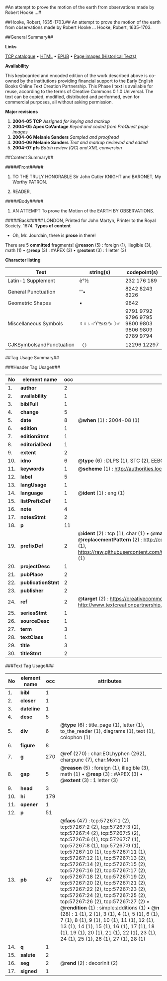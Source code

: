 #An attempt to prove the motion of the earth from observations made by Robert Hooke ...#

##Hooke, Robert, 1635-1703.##
An attempt to prove the motion of the earth from observations made by Robert Hooke ...
Hooke, Robert, 1635-1703.

##General Summary##

**Links**

[TCP catalogue](http://www.ota.ox.ac.uk/tcp/)  • 
[HTML](http://tei.it.ox.ac.uk/tcp/Texts-HTML/free/A44/A44315.html)  • 
[EPUB](http://tei.it.ox.ac.uk/tcp/Texts-EPUB/free/A44/A44315.epub) • 
[Page images (Historical Texts)](https://data.historicaltexts.jisc.ac.uk/view?pubId=eebo-12254077e&pageId=eebo-12254077e-57267-1)

**Availability**

This keyboarded and encoded edition of the
	       work described above is co-owned by the institutions
	       providing financial support to the Early English Books
	       Online Text Creation Partnership. This Phase I text is
	       available for reuse, according to the terms of Creative
	       Commons 0 1.0 Universal. The text can be copied,
	       modified, distributed and performed, even for
	       commercial purposes, all without asking permission.

**Major revisions**

1. __2004-05__ __TCP__ *Assigned for keying and markup*
1. __2004-05__ __Apex CoVantage__ *Keyed and coded from ProQuest page images*
1. __2004-06__ __Melanie Sanders__ *Sampled and proofread*
1. __2004-06__ __Melanie Sanders__ *Text and markup reviewed and edited*
1. __2004-07__ __pfs__ *Batch review (QC) and XML conversion*

##Content Summary##

#####Front#####

1. TO THE TRULY HONORABLE Sir John Cutler KNIGHT and BARONET, My Worthy PATRON.

1. READER,

#####Body#####

1. AN ATTEMPT To prove the Motion of the EARTH BY OBSERVATIONS.

#####Back#####
LONDON, Printed for John Martyn, Printer to the Royal Society. 1674.
**Types of content**

  * Oh, Mr. Jourdain, there is **prose** in there!

There are 5 **ommitted** fragments! 
 @__reason__ (5) : foreign (1), illegible (3), math (1)  •  @__resp__ (3) : #APEX (3)  •  @__extent__ (3) : 1 letter (3)

**Character listing**


|Text|string(s)|codepoint(s)|
|---|---|---|
|Latin-1 Supplement|è°½|232 176 189|
|General Punctuation|′″•|8242 8243 8226|
|Geometric Shapes|▪|9642|
|Miscellaneous Symbols|☿♀♄♃♈♋♎♑☽♂|9791 9792 9796 9795 9800 9803 9806 9809 9789 9794|
|CJKSymbolsandPunctuation|〈〉|12296 12297|

##Tag Usage Summary##

###Header Tag Usage###

|No|element name|occ|attributes|
|---|---|---|---|
|1.|__author__|2||
|2.|__availability__|1||
|3.|__biblFull__|1||
|4.|__change__|5||
|5.|__date__|8| @__when__ (1) : 2004-08 (1)|
|6.|__edition__|1||
|7.|__editionStmt__|1||
|8.|__editorialDecl__|1||
|9.|__extent__|2||
|10.|__idno__|6| @__type__ (6) : DLPS (1), STC (2), EEBO-CITATION (1), OCLC (1), VID (1)|
|11.|__keywords__|1| @__scheme__ (1) : http://authorities.loc.gov/ (1)|
|12.|__label__|5||
|13.|__langUsage__|1||
|14.|__language__|1| @__ident__ (1) : eng (1)|
|15.|__listPrefixDef__|1||
|16.|__note__|4||
|17.|__notesStmt__|2||
|18.|__p__|11||
|19.|__prefixDef__|2| @__ident__ (2) : tcp (1), char (1)  •  @__matchPattern__ (2) : ([0-9\-]+):([0-9IVX]+) (1), (.+) (1)  •  @__replacementPattern__ (2) : http://eebo.chadwyck.com/downloadtiff?vid=$1&page=$2 (1), https://raw.githubusercontent.com/textcreationpartnership/Texts/master/tcpchars.xml#$1 (1)|
|20.|__projectDesc__|1||
|21.|__pubPlace__|2||
|22.|__publicationStmt__|2||
|23.|__publisher__|2||
|24.|__ref__|2| @__target__ (2) : https://creativecommons.org/publicdomain/zero/1.0/ (1), http://www.textcreationpartnership.org/docs/. (1)|
|25.|__seriesStmt__|1||
|26.|__sourceDesc__|1||
|27.|__term__|3||
|28.|__textClass__|1||
|29.|__title__|3||
|30.|__titleStmt__|2||


###Text Tag Usage###

|No|element name|occ|attributes|
|---|---|---|---|
|1.|__bibl__|1||
|2.|__closer__|1||
|3.|__dateline__|1||
|4.|__desc__|5||
|5.|__div__|6| @__type__ (6) : title_page (1), letter (1), to_the_reader (1), diagrams (1), text (1), colophon (1)|
|6.|__figure__|8||
|7.|__g__|270| @__ref__ (270) : char:EOLhyphen (262), char:punc (7), char:Moon (1)|
|8.|__gap__|5| @__reason__ (5) : foreign (1), illegible (3), math (1)  •  @__resp__ (3) : #APEX (3)  •  @__extent__ (3) : 1 letter (3)|
|9.|__head__|3||
|10.|__hi__|179||
|11.|__opener__|1||
|12.|__p__|51||
|13.|__pb__|47| @__facs__ (47) : tcp:57267:1 (2), tcp:57267:2 (2), tcp:57267:3 (2), tcp:57267:4 (2), tcp:57267:5 (2), tcp:57267:6 (1), tcp:57267:7 (1), tcp:57267:8 (1), tcp:57267:9 (1), tcp:57267:10 (1), tcp:57267:11 (1), tcp:57267:12 (1), tcp:57267:13 (2), tcp:57267:14 (2), tcp:57267:15 (2), tcp:57267:16 (2), tcp:57267:17 (2), tcp:57267:18 (2), tcp:57267:19 (2), tcp:57267:20 (2), tcp:57267:21 (2), tcp:57267:22 (2), tcp:57267:23 (2), tcp:57267:24 (2), tcp:57267:25 (2), tcp:57267:26 (2), tcp:57267:27 (2)  •  @__rendition__ (1) : simple:additions (1)  •  @__n__ (28) : 1 (1), 2 (1), 3 (1), 4 (1), 5 (1), 6 (1), 7 (1), 8 (1), 9 (1), 10 (1), 11 (1), 12 (1), 13 (1), 14 (1), 15 (1), 16 (1), 17 (1), 18 (1), 19 (1), 20 (1), 21 (1), 22 (1), 23 (1), 24 (1), 25 (1), 26 (1), 27 (1), 28 (1)|
|14.|__q__|1||
|15.|__salute__|2||
|16.|__seg__|2| @__rend__ (2) : decorInit (2)|
|17.|__signed__|1||
